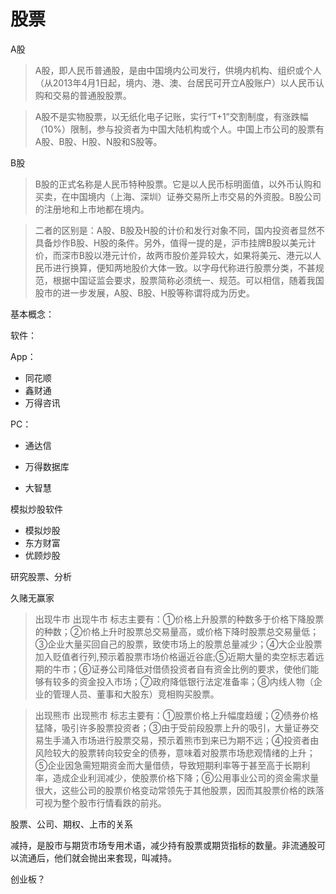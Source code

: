 # 股票

A股

> A股，即人民币普通股，是由中国境内公司发行，供境内机构、组织或个人（从2013年4月1日起，境内、港、澳、台居民可开立A股账户）以人民币认购和交易的普通股股票。

> A股不是实物股票，以无纸化电子记账，实行“T+1”交割制度，有涨跌幅（10%）限制，参与投资者为中国大陆机构或个人。中国上市公司的股票有A股、B股、H股、N股和S股等。

B股

> B股的正式名称是人民币特种股票。它是以人民币标明面值，以外币认购和买卖，在中国境内（上海、深圳）证券交易所上市交易的外资股。B股公司的注册地和上市地都在境内。

> 二者的区别是：A股、B股及H股的计价和发行对象不同，国内投资者显然不具备炒作B股、H股的条件。另外，值得一提的是，沪市挂牌B股以美元计价，而深市B股以港元计价，故两市股价差异较大，如果将美元、港元以人民币进行换算，便知两地股价大体一致。以字母代称进行股票分类，不甚规范，根据中国证监会要求，股票简称必须统一、规范。可以相信，随着我国股市的进一步发展，A股、B股、H股等称谓将成为历史。

基本概念：

软件：

App：

* 同花顺
* 鑫财通
* 万得咨讯

PC：

* 通达信
* 万得数据库

* 大智慧

模拟炒股软件

* 模拟炒股
* 东方财富
* 优顾炒股

研究股票、分析

久赌无赢家

> 出现牛市
  出现牛市 标志主要有：①价格上升股票的种数多于价格下降股票的种数；②价格上升时股票总交易量高，或价格下降时股票总交易量低；③企业大量买回自己的股票，致使市场上的股票总量减少；④大企业股票加入贬值者行列,预示着股票市场价格逼近谷底;⑤近期大量的卖空标志着远期的牛市；⑥证券公司降低对借债投资者自有资金比例的要求，使他们能够有较多的资金投入市场；⑦政府降低银行法定准备率；⑧内线人物（企业的管理人员、董事和大股东）竞相购买股票。
  
> 出现熊市
  出现熊市 标志主要有：①股票价格上升幅度趋缓；②债券价格猛降，吸引许多股票投资者；③由于受前段股票上升的吸引，大量证券交易生手涌入市场进行股票交易，预示着熊市到来已为期不远；④投资者由风险较大的股票转向较安全的债券，意味着对股票市场悲观情绪的上升；⑤企业因急需短期资金而大量借债，导致短期利率等于甚至高于长期利率，造成企业利润减少，使股票价格下降；⑥公用事业公司的资金需求量很大，这些公司的股票价格变动常领先于其他股票，因而其股票价格的跌落可视为整个股市行情看跌的前兆。
  
股票、公司、期权、上市的关系

减持，是股市与期货市场专用术语，减少持有股票或期货指标的数量。非流通股可以流通后，他们就会抛出来套现，叫减持。

创业板？